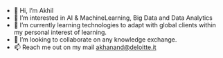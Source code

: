 - 👋 Hi, I’m Akhil
- 👀 I’m interested in AI & MachineLearning, Big Data and Data Analytics
- 🌱 I’m currently learning technologies to adapt with global clients within my personal interest of learning.
- 💞️ I’m looking to collaborate on any knowledge exchange.
- 📫 Reach me out on my mail akhanand@deloitte.it

<!---
akhanand/akhanand is a ✨ special ✨ repository because its `README.md` (this file) appears on your GitHub profile.
You can click the Preview link to take a look at your changes.
--->
